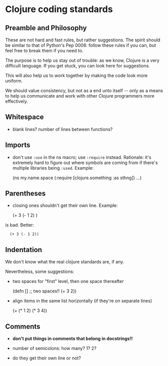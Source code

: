 Clojure coding standards
==========



Preamble and Philosophy
-----

These are not hard and fast rules, but rather suggestions.  The spirit should be similar to that of Python's Pep 0008:  follow these rules if you can, but feel free to break them if you need to.

The purpose is to help us stay out of trouble:  as we know, Clojure is a very difficult language.  If you get stuck, you can look here for suggestions.  

This will also help us to work together by making the code look more uniform.

We should value consistency, but not as a end unto itself -- only as a means to help us communicate and work with other Clojure programmers more effectively.



Whitespace
------

 - blank lines?  number of lines between functions?




Imports
-------

 - don't use `:use` in the ns macro; use `:require` instead.  Rationale:  it's extremely hard to figure out where symbols are coming from if there's multiple libraries being `:used`.  Example:

      (ns my.name.space
        (:require [clojure.something  :as sthng])
        ...)



Parentheses
------

 - closing ones shouldn't get their own line.  Example:

      (+ 3 (- 1 2)
         )

  is bad.  Better:

      (+ 3 (- 1 2))



Indentation
------

We don't know what the real clojure standards are, if any.

Nevertheless, some suggestions:

 - two spaces for "first" level, then one space thereafter

      (defn 
        [] ;; two spaces!!
        (+ 3 2))

 - align items in the same list horizontally (if they're on separate lines)

      (+
       (* 1 2)
       (* 3 4))



Comments
------

 - **don't put things in comments that belong in docstrings!!**

 - number of semicolons:  how many?  1?  2?

 - do they get their own line or not?



